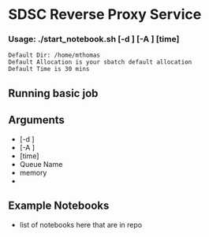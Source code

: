 # SDSC Reverse Proxy Service


### Usage: ./start_notebook.sh [-d <string>] [-A <string>] [time]
  
```
Default Dir: /home/mthomas
Default Allocation is your sbatch default allocation
Default Time is 30 mins
```

## Running basic job


## Arguments

* [-d <string>] 
* [-A <string>] 
* [time]
* Queue Name
* memory
*
  
  
  
 ## Example Notebooks
 
 * list of notebooks here that are in repo

